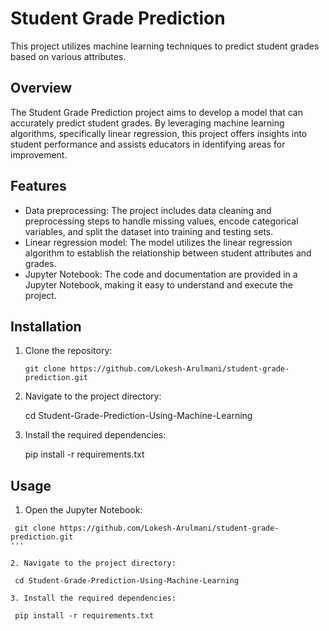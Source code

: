 # Student Grade Prediction

This project utilizes machine learning techniques to predict student grades based on various attributes.

## Overview

The Student Grade Prediction project aims to develop a model that can accurately predict student grades. By leveraging machine learning algorithms, specifically linear regression, this project offers insights into student performance and assists educators in identifying areas for improvement.

## Features

- Data preprocessing: The project includes data cleaning and preprocessing steps to handle missing values, encode categorical variables, and split the dataset into training and testing sets.
- Linear regression model: The model utilizes the linear regression algorithm to establish the relationship between student attributes and grades.
- Jupyter Notebook: The code and documentation are provided in a Jupyter Notebook, making it easy to understand and execute the project.

## Installation

1. Clone the repository:

   ```shell
   git clone https://github.com/Lokesh-Arulmani/student-grade-prediction.git

2. Navigate to the project directory:

   cd Student-Grade-Prediction-Using-Machine-Learning

3. Install the required dependencies:

   pip install -r requirements.txt

## Usage

1. Open the Jupyter Notebook:

  ```shell
   git clone https://github.com/Lokesh-Arulmani/student-grade-prediction.git
'''

2. Navigate to the project directory:

   cd Student-Grade-Prediction-Using-Machine-Learning

3. Install the required dependencies:

   pip install -r requirements.txt
